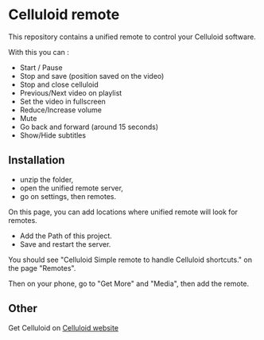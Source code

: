 # Celluloid remote
This repository contains a unified remote to control your Celluloid software.

With this you can :

- Start / Pause
- Stop and save (position saved on the video)
- Stop and close celluloid
- Previous/Next video on playlist 
- Set the video in fullscreen
- Reduce/Increase volume
- Mute
- Go back and forward (around 15 seconds)
- Show/Hide subtitles


## Installation

- unzip the folder, 
- open the unified remote server, 
- go on settings, then remotes.

On this page, you can add locations where unified remote will look for remotes. 
- Add the Path of this project.
- Save and restart the server.

You should see "Celluloid Simple remote to handle Celluloid shortcuts." on the page "Remotes".

Then on your phone, go to "Get More" and "Media", then add the remote.


## Other

Get Celluloid on [Celluloid website](https://celluloid-player.github.io/)
